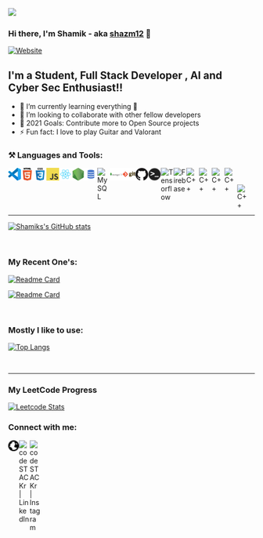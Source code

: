 <img src="https://user-images.githubusercontent.com/64892076/173251644-3af965fa-6442-49b8-80f8-7d1158a805a0.png" />

### Hi there, I'm Shamik - aka [shazm12][website] 👋


[![Website](https://img.shields.io/website?label=Shamik'sProtfolio.com&style=for-the-badge&url=https%3A%2F%2Fcodestackr.com)](https://shamikthefulldev.netlify.app/)


## I'm a Student, Full Stack Developer , AI and Cyber Sec Enthusiast!!


- 🌱 I’m currently learning everything 🤣
- 👯 I’m looking to collaborate with other fellow developers
- 🥅 2021 Goals: Contribute more to Open Source projects
- ⚡ Fun fact: I love to play Guitar and Valorant




### ⚒️ Languages and Tools:

[<img align="left" alt="Visual Studio Code" width="26px" src="https://raw.githubusercontent.com/github/explore/80688e429a7d4ef2fca1e82350fe8e3517d3494d/topics/visual-studio-code/visual-studio-code.png" />][webdevplaylist]
[<img align="left" alt="HTML5" width="26px" src="https://raw.githubusercontent.com/github/explore/80688e429a7d4ef2fca1e82350fe8e3517d3494d/topics/html/html.png" />][webdevplaylist]
[<img align="left" alt="CSS3" width="26px" src="https://raw.githubusercontent.com/github/explore/80688e429a7d4ef2fca1e82350fe8e3517d3494d/topics/css/css.png" />][cssplaylist]
[<img align="left" alt="JavaScript" width="26px" src="https://raw.githubusercontent.com/github/explore/80688e429a7d4ef2fca1e82350fe8e3517d3494d/topics/javascript/javascript.png" />][jsplaylist]
[<img align="left" alt="React" width="26px" src="https://raw.githubusercontent.com/github/explore/80688e429a7d4ef2fca1e82350fe8e3517d3494d/topics/react/react.png" />][reactplaylist]
[<img align="left" alt="Node.js" width="26px" src="https://raw.githubusercontent.com/github/explore/80688e429a7d4ef2fca1e82350fe8e3517d3494d/topics/nodejs/nodejs.png" />][webdevplaylist]
[<img align="left" alt="SQL" width="26px" src="https://raw.githubusercontent.com/github/explore/80688e429a7d4ef2fca1e82350fe8e3517d3494d/topics/sql/sql.png" />][webdevplaylist]
[<img align="left" alt="MySQL" width="26px" src="https://www.vectorlogo.zone/logos/mysql/mysql-icon.svg" />][webdevplaylist]
[<img align="left" alt="MongoDB" width="26px" src="https://raw.githubusercontent.com/github/explore/80688e429a7d4ef2fca1e82350fe8e3517d3494d/topics/mongodb/mongodb.png" />][webdevplaylist]
[<img align="left" alt="Git" width="26px" src="https://raw.githubusercontent.com/github/explore/80688e429a7d4ef2fca1e82350fe8e3517d3494d/topics/git/git.png" />][webdevplaylist]
[<img align="left" alt="GitHub" width="26px" src="https://raw.githubusercontent.com/github/explore/78df643247d429f6cc873026c0622819ad797942/topics/github/github.png" />][webdevplaylist]
[<img align="left" alt="Terminal" width="26px" src="https://raw.githubusercontent.com/github/explore/80688e429a7d4ef2fca1e82350fe8e3517d3494d/topics/terminal/terminal.png" />][webdevplaylist]
[<img align="left" alt="Tensorflow" width="26px" src="https://seekicon.com/free-icon-download/tensorflow_2.svg" />][webdevplaylist]
[<img align="left" alt="Firebase" width="26px" src="https://www.vectorlogo.zone/logos/firebase/firebase-icon.svg" />][webdevplaylist]
[<img align="left" alt="C++" width="26px" src="https://cdn.worldvectorlogo.com/logos/c.svg" />][webdevplaylist]
[<img align="left" alt="C++" width="26px" src="https://www.vectorlogo.zone/logos/java/java-icon.svg" />][webdevplaylist]
[<img align="left" alt="C++" width="26px" src="https://www.vectorlogo.zone/logos/graphql/graphql-icon.svg" />][webdevplaylist]
[<img align="left" alt="C++" width="26px" src="https://www.vectorlogo.zone/logos/apollographql/apollographql-icon.svg" />][webdevplaylist]
<br />
<br />
[<img align="left" alt="C++" width="26px" src="https://www.vectorlogo.zone/logos/amazon_aws/amazon_aws-icon.svg" />][webdevplaylist]

<br />
<br />

---
[![Shamiks's GitHub stats](https://github-readme-stats.vercel.app/api?username=shazm12)](https://github.com/anuraghazra/github-readme-stats)


<br />

### My Recent One's:
[![Readme Card](https://github-readme-stats.vercel.app/api/pin/?username=shazm12&repo=VFight)](https://github.com/anuraghazra/github-readme-stats)

[![Readme Card](https://github-readme-stats.vercel.app/api/pin/?username=shazm12&repo=anonychat.in)](https://github.com/anuraghazra/github-readme-stats)

<br />

### Mostly I like to use:
[![Top Langs](https://github-readme-stats.vercel.app/api/top-langs/?username=shazm12&langs_count=6)](https://github.com/anuraghazra/github-readme-stats)


<br />

---
### My LeetCode Progress 
[![Leetcode Stats](https://leetcard.jacoblin.cool/berashamik115?theme=unicorn&font=Fira%20Code&ext=activity)](https://leetcode.com/berashamik115)

### Connect with me:

[<img align="left" alt="codeSTACKr.com" width="22px" style={{color:white}} src="https://raw.githubusercontent.com/iconic/open-iconic/master/svg/globe.svg" />][website]
[<img align="left" alt="codeSTACKr | LinkedIn" width="22px" style={{color:white}} src="https://cdn.jsdelivr.net/npm/simple-icons@v3/icons/linkedin.svg" />][linkedin]
[<img align="left" alt="codeSTACKr | Instagram" width="22px" style={{color:white}} src="https://cdn.jsdelivr.net/npm/simple-icons@v3/icons/instagram.svg" />][instagram]

<br />


[website]: https://shamiksportfolio.netlify.app/
[instagram]: https://www.instagram.com/_shamikh.b_
[linkedin]: https://linkedin.com/in/codeSTACKr
[webdevplaylist]: https://www.youtube.com/playlist?list=PLkwxH9e_vrAJ0WbEsFA9W3I1W-g_BTsbt
[jsplaylist]: https://www.youtube.com/playlist?list=PLkwxH9e_vrALRJKu7wfXby3MKeflhTu6B
[cssplaylist]: https://www.youtube.com/playlist?list=PLkwxH9e_vrALSdvZuEh6gqQdmDoDIoqz4
[reactplaylist]: https://www.youtube.com/playlist?list=PLkwxH9e_vrAK4TdffpxKY3QGyHCpxFcQ0
